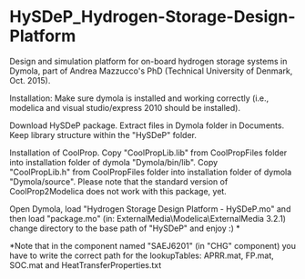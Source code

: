 # HySDeP_Hydrogen-Storage-Design-Platform

 Design and simulation platform for on-board hydrogen storage systems in Dymola, part of Andrea Mazzucco's PhD (Technical University of  Denmark, Oct. 2015).

 Installation: Make sure dymola is installed and working correctly (i.e., modelica and visual studio/express 2010 should be installed).

 Download HySDeP package. Extract files in Dymola folder in Documents. Keep library structure within the "HySDeP" folder.

 Installation of CoolProp. Copy "CoolPropLib.lib" from CoolPropFiles folder into installation folder of dymola "Dymola/bin/lib". Copy  
 "CoolPropLib.h" from CoolPropFiles folder into installation folder of dymola "Dymola/source". Please note that the standard version of  CoolProp2Modelica does not work with this package, yet.

 Open Dymola, load "Hydrogen Storage Design Platform - HySDeP.mo" and then load "package.mo" (in: ExternalMedia\Modelica\ExternalMedia 
 3.2.1) change directory to the base path of "HySDeP" and enjoy :) *


 *Note that in the component named "SAEJ6201" (in "CHG" component) you have to write the correct path for the lookupTables: APRR.mat, 
 FP.mat, SOC.mat and HeatTransferProperties.txt
